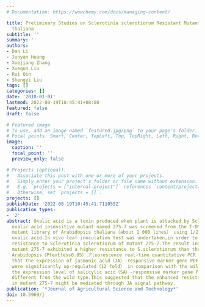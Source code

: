 ```yaml
---
# Documentation: https://wowchemy.com/docs/managing-content/

title: Preliminary Studies on Sclerotinia sclerotiorum Resistant Mutant 275-7 of Arabidopsis
  thaliana
subtitle: ''
summary: ''
authors:
- Dan Li
- Junyan Huang
- Xuejiang Zhang
- Xuequn Liu
- Rui Qin
- Shengyi Liu
tags: []
categories: []
date: '2010-01-01'
lastmod: 2022-08-19T18:45:41+08:00
featured: false
draft: false

# Featured image
# To use, add an image named `featured.jpg/png` to your page's folder.
# Focal points: Smart, Center, TopLeft, Top, TopRight, Left, Right, BottomLeft, Bottom, BottomRight.
image:
  caption: ''
  focal_point: ''
  preview_only: false

# Projects (optional).
#   Associate this post with one or more of your projects.
#   Simply enter your project's folder or file name without extension.
#   E.g. `projects = ["internal-project"]` references `content/project/deep-learning/index.md`.
#   Otherwise, set `projects = []`.
projects: []
publishDate: '2022-08-19T10:45:41.711055Z'
publication_types:
- '2'
abstract: Oxalic acid is a toxin produced when plant is attacked by Sclerotinia sclerotiorum.An
  oxalic acid insensitive mutant named 275-7 was screened from the T-DNA insertion
  mutant library of Arabidopsis thaliana（about 1 000 lines） using 1/2 MS with 3 mmol/L
  oxalic acid.In vivo leaf inoculation test was undertaken,in order to assess the
  resistance to Sclerotinia sclerotiorum of mutant 275-7.The result indicated that
  mutant 275-7 exhibited a higher resistance to S.sclerotiorum than the wild type
  Arabidopsis（Ptextless0.05）.Fluorescence real-time quantitative PCR result showed
  that the expression of jasmonic acid（JA）-responsive marker gene PDF1.2 in 275-7
  were significantly up-regulated（12 fold） in comparison with the wild type plants,but
  the expression level of salicylic acid（SA）-responsive marker gene PR1 was not significantly
  different from the wild type.This suggested that the enhanced resistance to S.sclerotiorum
  in mutant 275-7 might be mediated through JA signal pathway.
publication: '*Journal of Agricultural Science and Technology*'
doi: 10.5969/j
---
```

